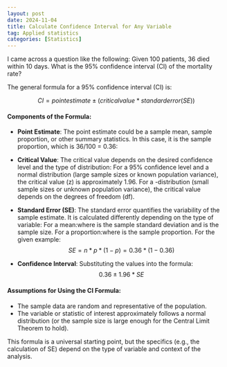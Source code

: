 ```yaml
---
layout: post
date: 2024-11-04
title: Calculate Confidence Interval for Any Variable
tag: Applied statistics
categories: [Statistics]
---
```


I came across a question like the following: Given 100 patients, 36 died within 10 days. What is the 95% confidence interval (CI) of the mortality rate?
<!--more-->

The general formula for a 95% confidence interval (CI) is:

$$CI= point estimate ± (critical value * standard error (SE))$$

#### Components of the Formula:
- **Point Estimate**: The point estimate could be a sample mean, sample proportion, or other summary statistics. In this case, it is the sample proportion, which is 36/100 = 0.36:

- **Critical Value**: The critical value depends on the desired confidence level and the type of distribution:
  For a 95% confidence level and a normal distribution (large sample sizes or known population variance), the critical value (z) is approximately 1.96.
  For a -distribution (small sample sizes or unknown population variance), the critical value depends on the degrees of freedom (df).

- **Standard Error (SE)**: The standard error quantifies the variability of the sample estimate. It is calculated differently depending on the type of variable:
  For a mean:where is the sample standard deviation and is the sample size.
  For a proportion:where is the sample proportion.
  For the given example: $$SE = n * p * (1−p) = 0.36 * (1−0.36)​$$

- **Confidence Interval**: Substituting the values into the formula:
  $$0.36 ± 1.96 * SE$$

#### Assumptions for Using the CI Formula:
- The sample data are random and representative of the population.
- The variable or statistic of interest approximately follows a normal distribution (or the sample size is large enough for the Central Limit Theorem to hold).

This formula is a universal starting point, but the specifics (e.g., the calculation of SE) depend on the type of variable and context of the analysis.
